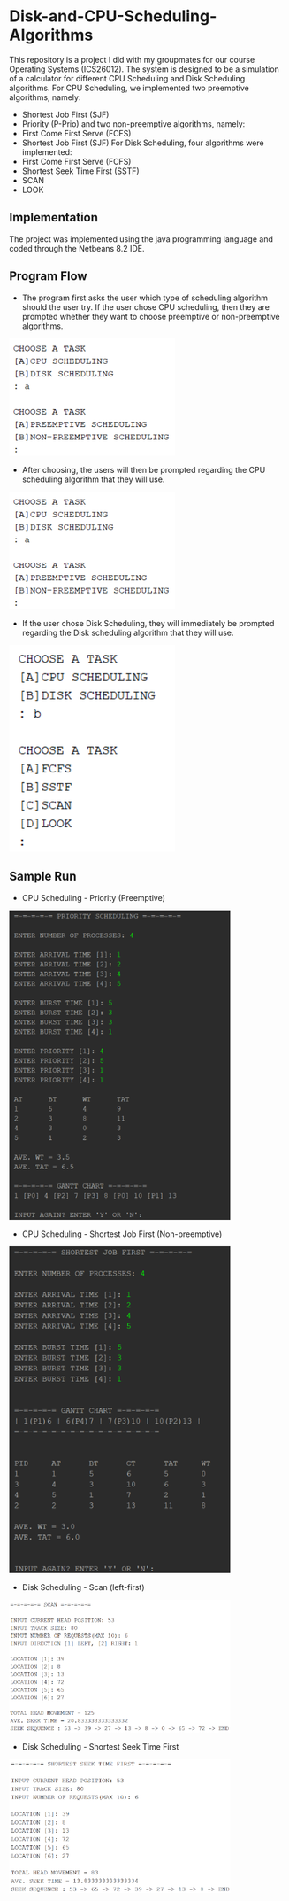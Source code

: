 # Disk-and-CPU-Scheduling-Algorithms
This repository is a project I did with my groupmates for our course Operating Systems (ICS26012). The system is designed to be a simulation of a calculator for different CPU Scheduling and Disk Scheduling algorithms. For CPU Scheduling, we implemented two preemptive algorithms, namely: 
*   Shortest Job First (SJF)
*   Priority (P-Prio)
and two non-preemptive algorithms, namely:
*   First Come First Serve (FCFS)
*   Shortest Job First (SJF)
For Disk Scheduling, four algorithms were implemented:
*   First Come First Serve (FCFS)
*   Shortest Seek Time First (SSTF)
*   SCAN
*   LOOK
## Implementation
The project was implemented using the java programming language and coded through the Netbeans 8.2 IDE. 

## Program Flow
*   The program first asks the user which type of scheduling algorithm should the user try. If the user chose CPU scheduling, then they are prompted whether they want to choose preemptive or non-preemptive algorithms. 

<img src="OS_Images/CPU_SCHEDULING.png" width="300" title="Program Flow1">

*   After choosing, the users will then be prompted regarding the CPU scheduling algorithm that they will use. 

<img src="OS_Images/CPU_SCHEDULING_CHOICE.png" width="300" title="Program Flow3">

*   If the user chose Disk Scheduling, they will immediately be prompted regarding the Disk scheduling algorithm that they will use. 

<img src="OS_Images/DISK_SCHEDULING_CHOICE.png" width="300" title="Program Flow2">

## Sample Run
*   CPU Scheduling - Priority (Preemptive)

<img src="OS_Images/PRIORITY_SCHEDULING.png" width="400" title="Priority (Preemptive)">


*   CPU Scheduling - Shortest Job First (Non-preemptive)

<img src="/OS_Images/SJF.png" width="400" title="Shortest Job First (Non-preemptive)">


*   Disk Scheduling - Scan (left-first)

<img src="OS_Images/SCAN.png" width="400" title="Scan (left-first)">


*   Disk Scheduling - Shortest Seek Time First

<img src="OS_Images/SSTF.png" width="400" title="Shortest Seek Time First">
